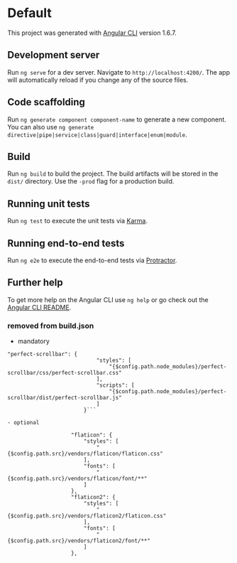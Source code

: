 # Default

This project was generated with [Angular CLI](https://github.com/angular/angular-cli) version 1.6.7.

## Development server

Run `ng serve` for a dev server. Navigate to `http://localhost:4200/`. The app will automatically reload if you change any of the source files.

## Code scaffolding

Run `ng generate component component-name` to generate a new component. You can also use `ng generate directive|pipe|service|class|guard|interface|enum|module`.

## Build

Run `ng build` to build the project. The build artifacts will be stored in the `dist/` directory. Use the `-prod` flag for a production build.

## Running unit tests

Run `ng test` to execute the unit tests via [Karma](https://karma-runner.github.io).

## Running end-to-end tests

Run `ng e2e` to execute the end-to-end tests via [Protractor](http://www.protractortest.org/).

## Further help

To get more help on the Angular CLI use `ng help` or go check out the [Angular CLI README](https://github.com/angular/angular-cli/blob/master/README.md).


### removed from build.json
- mandatory

```
"perfect-scrollbar": {
                            "styles": [
                                "{$config.path.node_modules}/perfect-scrollbar/css/perfect-scrollbar.css"
                            ],
                            "scripts": [
                                "{$config.path.node_modules}/perfect-scrollbar/dist/perfect-scrollbar.js"
                            ]
                        }```

- optional

```

                        "flaticon": {
                            "styles": [
                                "{$config.path.src}/vendors/flaticon/flaticon.css"
                            ],
                            "fonts": [
                                "{$config.path.src}/vendors/flaticon/font/**"
                            ]
                        },
                        "flaticon2": {
                            "styles": [
                                "{$config.path.src}/vendors/flaticon2/flaticon.css"
                            ],
                            "fonts": [
                                "{$config.path.src}/vendors/flaticon2/font/**"
                            ]
                        },
```
